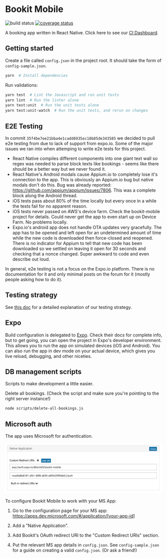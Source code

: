 # Bookit Mobile

![build status](https://concourse.buildit.tools/api/v1/teams/bookit-mobile/pipelines/bookit-mobile/badge "Build Status")
[![coverage status](https://s3.amazonaws.com/bookit-mobile-artifacts/reports/badge.svg "Coverage Status")](http://bookit-mobile-artifacts.s3-website-us-east-1.amazonaws.com/reports/)


A booking app written in React Native. Click here to see our [CI Dashboard](http://bookit-mobile-artifacts.s3-website-us-east-1.amazonaws.com/).

## Getting started

Create a file called `config.json` in the project root. It should take the form of `config-sample.json`.

```bash
yarn  # Install dependencies
```

Run validations:

```bash
yarn test  # Lint the Javascript and run unit tests
yarn lint  # Run the linter alone
yarn test:unit  # Run the unit tests alone
yarn test:unit-watch  # Run the unit tests, and rerun on changes
```

## E2E Testing

In commit `35f4be7ee21bba4e1cadd6935ec18b85de343585` we decided to pull e2e testing from due to lack of support from expo.io. Some of the major issues we ran into when attemping to write e2e tests for this project.

* React Native compiles different components into one giant text wall so regex was needed to parse block texts like bookings - seems like there should be a better way but we never found it.
* React Native's Android modals cause Appium.io to completely lose it's connection to the app. This is obviously an Appium.io bug but native modals don't do this. Bug was already reported: https://github.com/appium/appium/issues/7806. This was a complete block along the Android thread.
* iOS tests pass about 80% of the time locally but every once in a while the tests fail for no apparent reason.
* iOS tests never passed on AWS's device farm. Check the bookit-mobile project for details. Could never get the app to even start up on Device Farm. No problems locally.
* Expo.io's android app does not handle OTA updates very gracefully. The app has to be opened and left open for an undetermined amount of time while the new code is downloaded then force-closed and reopened. There is no indicator for Appium to tell that new code has been downloaded so we settled on leaving it open for 30 seconds and checking that a nonce changed. Super awkward to code and even describe out loud.

In general, e2e testing is not a focus on the Expo.io platform. There is no documentation for it and only minimal posts on the forum for it (mostly people asking how to do it).


## Testing strategy
See [this doc](/docs/testing-strategy.md) for a detailed explanation of our testing strategy.

## Expo

Build configuration is delegated to [Expo](https://expo.io/). Check their docs for complete info, but to get going, you can open the project in Expo's developer environment. This allows you to run the app on simulated devices (iOS and Android). You can also run the app in dev mode on your actual device, which gives you live reload, debugging, and other niceties.

## DB management scripts

Scripts to make development a little easier.

Delete all bookings. (Check the script and make sure you're pointing to the right server instance!)

```bash
node scripts/delete-all-bookings.js
```

## Microsoft auth

The app uses Microsoft for authentication.

![Microsoft settings screenshot](./microsoft-settings.png)

To configure Bookit Mobile to work with your MS App:

1) Go to the configuration page for your MS app: https://apps.dev.microsoft.com/#/application/[your-app-id]

1) Add a "Native Application".

1) Add Bookit's OAuth redirect URI to the "Custom Redirect URIs" section.

1) Put the relevant MS app details in `config.json`. See `config-sample.json` for a guide on creating a valid `config.json`. (Or ask a friend!)
